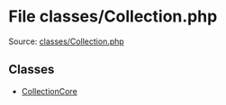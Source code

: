 File classes/Collection.php
=========

Source: [classes/Collection.php](https://github.com/PrestaShop/PrestaShop/blob/1.5.0.15/classes/Collection.php)


Classes
-------

* [CollectionCore](class.CollectionCore.md)

